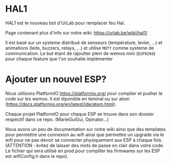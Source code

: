 # HAL1
HAL1 est le nouveau bot d'UrLab pour remplacer feu Hal.

Page contenant plus d'info sur notre wiki: https://urlab.be/wiki/hal1/

Il est basé sur un systeme distribué de senseurs (température, levier, ...) et animations (leds, buzzers, relays, ...) et utilise `MQTT` comme systeme de communication.
Le but étant de rajoutter plein de wemos mini (`ESP8266`) pour chaque feature que l'on souhaite implémenter

# Ajouter un nouvel ESP?

Nous utilisons PlatformIO https://platformio.org/ pour compiler et pusher le code sur les wemos.
Il est diponible en teminal ou sur atom (https://docs.platformio.org/en/latest/ide/atom.html).

Chaque projet PlatformIO pour chaque ESP se trouve dans son dossier respectif dans ce repo. (MarieGuiGui, Opinator...)

Nous avons un peu de documentation sur notre wiki ainsi que des templates pour
permettre une connexion au wifi ainsi que permettre un upgrade via le wifi pour ne pas devoir se connecter physiquement aux ESP à chaque fois. (ATTENTION : évitez de laisser des mots de passe en clair dans votre code. Le fichier qui sera utilisé en prod pour compiller les firmwares sur les ESP est wifiConfig.h dans le repo).
